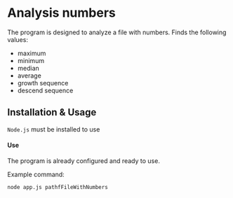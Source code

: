 # Analysis numbers

The program is designed to analyze a file with numbers.
Finds the following values:
- maximum
- minimum
- median
- average
- growth sequence
- descend sequence

## Installation & Usage

`Node.js` must be installed to use

#### Use

The program is already configured and ready to use.

Example command:

`node app.js pathfFileWithNumbers`
